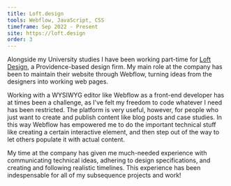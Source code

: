 ```yaml
---
title: Loft.design
tools: Webflow, JavaScript, CSS
timeframe: Sep 2022 - Present
site: https://loft.design
order: 3
---
```

Alongside my University studies I have been working part-time for [Loft Design](https://loft.design), a Providence-based design firm. My main role at the company has been to maintain their website through Webflow, turning ideas from the designers into working web pages.

Working with a WYSIWYG editor like Webflow as a front-end developer has at times been a challenge, as I've felt my freedom to code whatever I need has been restricted. The platform is very useful, however, for people who just want to create and publish content like blog posts and case studies. In this way Webflow has empowered me to do the important technical stuff like creating a certain interactive element, and then step out of the way to let others populate it with actual content.

My time at the company has given me much-needed experience with communicating technical ideas, adhering to design specifications, and creating and following realistic timelines. This experience has been indespensable for all of my subsequence projects and work!
